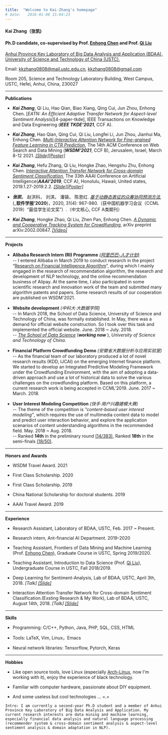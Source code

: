 ```yaml
---
title:  "Welcome to Kai-Zhang's homepage"
# date:   2016-01-08 15:04:23
---
```


#### Kai Zhang（张凯)<br>
#### Ph.D candidate, co-supervised by Prof. [<u>Enhong Chen</u>][url-chen] and Prof. [<u>Qi Liu</u>][url-liu]<br>

[<u>Anhui Province Key Laboratory of Big Data Analysis and Application (BDAA),</u>][1-bigdata-lab]<br>
[<u>University of Science and Technology of China </u>(<u>USTC</u>).][2-USTC]

Email: [<u>kkzhang0808</u>@<u>mail.ustc.edu.cn</u>][3-mail],   [<u>kkzhang0808<u>@</u>gmail.com</u>][4-gmail]
<!-- Email: [sa517494@mail.ustc.edu.cn][sa517494],   [kkzhang0808@gmail.com][gmail] -->

Room 205, Science and Technology Laboratory Building, West Campus,  
USTC, Hefei, Anhui, China, 230027

* * *  
<!-- 上面空1行，下面空2行！ -->

**Publications**
- _**Kai Zhang**_, Qi Liu, Hao Qian, Biao Xiang, Qing Cui, Jun Zhou, Enhong Chen. [_EATN: An Efﬁcient Adaptive Transfer Network for Aspect-level Sentiment Analysis_][4-paper-tkde], IEEE Transactions on Knowledge and Data Engineering (_**IEEE TKDE'2021**_, CCF A).

- _**Kai Zhang**_, Hao Qian, Qing Cui, Qi Liu, Longfei Li, Jun Zhou, Jianhui Ma, Enhong Chen. [_Multi-Interactive Attention Network for Fine-grained Feature Learning in CTR Prediction_][3-paper-wsdm], The 14th ACM Conference on Web Search and Data Mining (_**WSDM'2021**_, CCF B), Jerusalem, Israel, March 8-12 2021. [_[Slide]_][2-paper-wsdm-slide][_[Poster]_][2-paper-wsdm-poster]

- _**Kai Zhang**_, Hefu Zhang, Qi Liu, Hongke Zhao, Hengshu Zhu, Enhong Chen. [_Interactive Attention Transfer Network for Cross-domain Sentiment Classification_][1-paper-aaai], The 33th AAAI Conference on Artificial Intelligence(_**AAAI'2019**_, CCF A), Honolulu, Hawaii, United states, 2019.1.27-2019.2.2. [_[Slide]_][1-paper-aaai-slide][_[Poster]_][1-paper-aaai-poster]

- _**张凯**_， 赵洪科， 刘淇， 潘镇， 陈恩红. [_基于动静态表征的众筹协同预测方法_][soft], (_**软件学报'2020**)，2020, 31(4): 967-980.（获中国机器学习会议（CCML 2019）“最佳学生论文奖”）.（中文核心, CCF A类期刊）

- _**Kai Zhang**_, Hongke Zhao, Qi Liu, Zhen Pan, Enhong Chen. [_A Dynamic and Cooperative Tracking System for Crowdfunding_][2-paper-icde], arXiv preprint arXiv:2002.00847. [_[Video]_][2-paper-icde-video]


<!-- --Enhong Chen, Qi Liu, _**Kai Zhang**_, Hongke Zhao, Hefu Zhang. [_A Method and Related Device for Cross-domain Sentiment Classification_][3-patent-aaai], MP 1825101. _[**Patent**]_ [_[notification]_][4-patent-aaai-done]

-- Enhong Chen, Qi Liu, _**Kai Zhang**_, Hongke Zhao, Hefu Zhang. [_A Method and Related Device for Cross-domain Sentiment Classification_][3-patent-aaai], MP 1825101. _[**Patent**]_ [_[notification]_][4-patent-aaai-done]


-- Enhong Chen, Qi Liu, Zheng Li, Hongke Zhao, _**Kai Zhang**_, [_A sequence recommendation method based on user behavior difference modeling_][4-patent-kdd], Patent No.201810414330.3. _[**Patent**]_ [_[Video]_][5-patent-kdd-video]

 -->

* * * 
<!-- 上面空1行，下面空2行！ -->


**Projects**
- **Alibaba Research Intern (RI) Programme** [_(阿里巴巴-人才计划)_][url-ali] <br>
-- I entered Alibaba in March 2019 to conduct research in the project “[Research on Financial Intelligence Algorithm][url-ali-2]”, during which I mainly engaged in the research of recommendation algorithm, the research and development of NLP technology, and the online recommendation business of Alipay. At the same time, I also participated in some scientific research and innovation work of the team and submitted many algorithm patents and papers. Some research results of our cooperation are published on WSDM'2021. 

- **Website development** _(中科大∙大数据学院)_<br>
-- In March 2018, the School of Data Science, University of Science and Technology of China, was formally established. In May, there was a demand for official website construction. So I took over this task and implemented the official website. June. 2018 ~ July. 2018.<br>
-- [_The School of Data Science_][1-bigdata] (_**working now**_ ), _University of Science and Technology of China_.

- **Financial Platform Crowdfunding Demo** _(安徽省大数据分析与应用实验室)_<br>
-- As the financial team of our laboratory produced a lot of novel research results (KDD, IJCAI) on the emerging Internet finance platform. We started to develop an Integrated Predictive Modeling Framework under the Crowdfunding Environment, with the aim of adopting a data-driven approach and use a lot of historical data to solve the various challenges on the crowdfunding platform. Based on this platform, a current research work is being accepted in CCML’2019. June. 2017 ~ March. 2018. 

- **User Interest Modeling Competition** _(快手∙用户兴趣建模大赛)_<br>
-- The theme of the competition is _"content-based user interest modeling"_, which requires the use of multimedia content data to model and predict user interaction behavior, and explore the application scenarios of content understanding algorithms in the recommended field. May. 2018 ~ Aug. 2018. <br>
-- Ranked **14th** in the preliminary round [(14/383)][2-competition-first], Ranked **18th** in the semi-finals [(18/50)][2-competition-second].

* * * 
<!-- 上面空1行，下面空2行！ -->

**Honors and Awards**
- WSDM Travel Award. 2021

- First Class Scholarship. 2020

- First Class Scholarship. 2019

- China National Scholarship for doctoral students. 2019

- AAAI Travel Award. 2019

* * * 
<!-- 上面空1行，下面空2行！ -->

**Experience**
- Research Assistant, Laboratory of BDAA, USTC, Feb. 2017 ~ Present.

- Research intern, Ant-financial AI Department. 2019-2020

- Teaching Assistant, Frontiers of Data Mining and Machine Learning (Prof. [Enhong Chen][url-chen]), Graduate Course in USTC, Spring 2019/2020.

- Teaching Assistant, Introduction to Data Science (Prof. [Qi Liu][1-liuqi]), Undergraduate Course in USTC, Fall 2018/2019.

- Deep Learning for Sentiment-Analysis, Lab of BDAA, USTC, April 3th, 2018. _[Talk]_ [_[Slide]_][2-Sentiment]

- Interaction Attention Transfer Network for Cross-domain Sentiment Classification.(Exsting Research & My Work), Lab of BDAA, USTC, August 14th, 2018. _[Talk]_ [_[Slide]_][3-Interactive]

* * * 
<!-- 上面空1行，下面空2行！ -->
**Skills**
- Programming:  C/C++, Python, Java, PHP, SQL, CSS, HTML         

- Tools:  LaTeX, Vim, Linux，Emacs

- Neural network libraries: Tensorflow, Pytorch, Keras


* * *
**Hobbies**
- Like open source tools, love Linux (especially [Arch-Linux][1-arch], now I'm working with it), enjoy the experience of black technology.

- Familiar with computer hardware, passionate about DIY equipment.

- And some useless but cool technologies ... =.=

<!-- Intro: I am currently a second-year graduate student and a member of [Anhui Province Key Laboratory of Big Data Analysis and Application][1-bigdata]. My current research interests are data mining and machine learning, especially financial data analysis and natural language processing. -->
``` 
Intro: I am currently a second-year Ph.D student and a member of Anhui Province Key Laboratory of Big Data Analysis and Application. My current research interests are data mining and machine learning, especially financial data analysis and natural language processing (recommender system & cross-domain sentiment analysis & aspect-level sentiment analysis & domain adaptation in NLP).
```


<!-- -------------------------------------------------------------------------------------------链接_Info -->
[1-bigdata-lab]:  http://bigdata.ustc.edu.cn/
[2-USTC]:  http://www.ustc.edu.cn/
[3-mail]:  mailto:kkzhang0808@mail.ustc.edu.cn
[4-gmail]:  mailto:kkzhang0808@gmail.com

[url-chen]: http://staff.ustc.edu.cn/~cheneh/
[url-liu]: http://staff.ustc.edu.cn/~qiliuql/

[soft]: http://www.jos.org.cn/html/2020/4/5921.htm

<!-- -------------------------------------------------------------------------------------------链接_Publications -->
[1-paper-aaai]:    http://staff.ustc.edu.cn/~cheneh/paper_pdf/2019/Kai-Zhang-AAAI.pdf
[1-paper-aaai-slide]:   https://drive.google.com/open?id=1n-t9h_Rm5PzkSCOUtKBjSDtGItEyuJuO
[1-paper-aaai-poster]:  https://drive.google.com/open?id=16JgBW1cbQn6g4qPoWMm9dfxBZ6AachUv

[2-paper-wsdm-poster]:  https://drive.google.com/file/d/1oejhUDnTjWmwZ0uTicCmj1dXr256CiDp/view?usp=sharing
[2-paper-wsdm-slide]:   https://drive.google.com/file/d/1URILcpQYp_fDIAZCBwxoSR-mreb6lejK/view?usp=sharing

[2-paper-icde]:    https://arxiv.org/pdf/2002.00847.pdf
[2-paper-icde-video]:   https://www.youtube.com/watch?v=ZV9kWKkX7Z8
[3-patent-aaai]:   https://drive.google.com/open?id=1tpVaexAJwHwhNcR2ic_VdJMXcWXwIGTY
[4-patent-aaai-done]:	https://drive.google.com/file/d/186QGeQO-ahh6hiYb2KVWNDOk6PA3u1je/view?usp=sharing

[4-patent-kdd]:    http://www.soopat.com/Patent/201810414330
[5-patent-kdd-video]:   https://www.youtube.com/watch?v=GJDuBoDlMQw

[3-paper-wsdm]: https://arxiv.org/pdf/2012.06968.pdf
<!-- [4-paper-tkde]: https://drive.google.com/file/d/1duvWhtYhixAYDRRy87M2ry__-SNhHRMF/view?usp=sharing -->




<!-- -------------------------------------------------------------------------------------------链接_Experience -->
[1-liuqi]:    http://staff.ustc.edu.cn/~qiliuql/

[2-Sentiment]:      https://drive.google.com/open?id=1wD3yjzNJckml6KVdLWYAqRPuSoAvHQig
[3-Interactive]:    https://drive.google.com/open?id=1nbIaSMvJ6X8qb4V5o78rSqxhHqK7cBef

[url-ali]: https://campus.alibaba.com/talentPlan.htm
[url-ali-2]: https://campus.alibaba.com/projectDetail.htm?spm=a1z3e1.11796652.0.0.546560d3A4TLi9&id=113&batchId=82&batchName=%E7%A0%94%E7%A9%B6%E5%9E%8B%E5%AE%9E%E4%B9%A0%E7%94%9F

<!-- -------------------------------------------------------------------------------------------链接_Projects -->
[1-arch]:   https://www.archlinux.org/





<!-- -------------------------------------------------------------------------------------------链接_Projects -->
[1-bigdata]:    http://sds.ustc.edu.cn/
[2-competition-first]:    https://www.kesci.com/home/competition/5ad306e633a98340e004f8d1/leaderboard/1
[2-competition-second]:    https://www.kesci.com/home/competition/5ad306e633a98340e004f8d1/leaderboard/0

